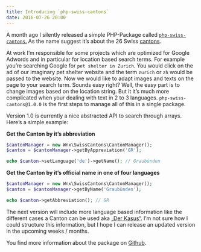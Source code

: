 ```yaml
---
title: Introducing `php-swiss-cantons`
date: 2016-07-26 20:00
---
```


A month ago I silently released a simple PHP-Package called [`php-swiss-cantons`.](https://github.com/stefanzweifel/php-swiss-cantons) As the name suggest it’s about the 26 Swiss [cantons](https://en.wikipedia.org/wiki/Cantons_of_Switzerland).

At work I’m responsible for some projects which are optimized for Google Adwords and in particular for location based search terms. 
For example you’re searching Google for `pet shelter in Zurich`. You would click on the ad of our imaginary pet shelter website and the term `zurich` or `zh` would be passed to the website.
Now we would like to adapt images and texts on the page to your search term. Sounds easy right? Well, the easy part is to change images based on the location string. But it it’s much more complicated when your dealing with text in 2 to 3 languages. `php-swiss-cantons@1.0.0` is the first steps to manage all of this in a single package.

Version 1.0 is currently a nice abstracted API to search through arrays. Here’s a simple example:

**Get the Canton by it’s abbreviation**

```php
$cantonManager = new Wnx\SwissCantons\CantonManager();
$canton = $cantonManager->getByAppreviation('GR');

echo $canton->setLanguage('de')->getName(); // Graubünden
```

**Get the Canton by it’s official name in one of four languages**

```php
$cantonManager = new Wnx\SwissCantons\CantonManager();
$canton = $cantonManager->getByName('Graubünden');

echo $canton->getAbbreviation(); // GR
```

The next version will include more language based information like the different cases a Canton can be used aka [„Der Kasus“](https://de.wikipedia.org/wiki/Kasus). I’m not sure how I could structure this information, but I hope I can release an updated version in the upcoming weeks / months.

You find more information about the package on [Github](https://github.com/stefanzweifel/php-swiss-cantons).